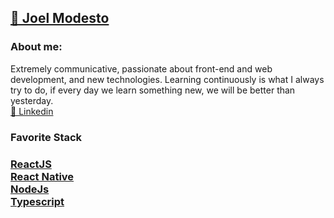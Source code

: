 <h2>
    <a href="https://github.com/joelmss93">🔗 Joel Modesto</a>
</h2>

<h3>About me:</h3>
Extremely communicative, passionate about front-end and web development, and new technologies.
Learning continuously is what I always try to do, if every day we learn something new, we will be better than yesterday.

<br>
<a href="https://www.linkedin.com/in/joel-modesto/">🔗 Linkedin</a>


<h3>Favorite Stack<h3>
    <a href="https://pt-br.reactjs.org/">ReactJS </a>
    <br>
    <a href="https://reactnative.dev/">React Native </a>
    <br>
    <a href="https://nodejs.org/en/">NodeJs</a>
    <br>
    <a href="https://www.typescriptlang.org/">Typescript</a>
    <br>



    
   


<!--
**joelmss93/joelmss93** is a ✨ _special_ ✨ repository because its `README.md` (this file) appears on your GitHub profile.

Here are some ideas to get you started:

- 🔭 I’m currently working on ...
- 🌱 I’m currently learning ReactJS, React Native, NodeJS, Typescript, MongoDB, PostgreSQL ...
- 👯 I’m looking to collaborate on ...
- 🤔 I’m looking for help with ...
- 💬 Ask me about ...
- 📫 How to reach me: ...
- 😄 Pronouns: ...
- ⚡ Fun fact: ...
-->
